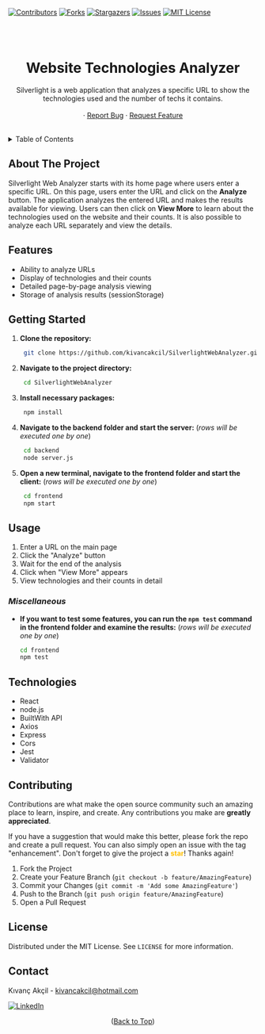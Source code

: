 <a name="readme-top"></a>


<!-- PROJECT SHIELDS -->
[![Contributors][contributors-shield]][contributors-url]
[![Forks][forks-shield]][forks-url]
[![Stargazers][stars-shield]][stars-url]
[![Issues][issues-shield]][issues-url]
[![MIT License][license-shield]][license-url]

<div align="center">
  <a href="">
  </a>
<br/><br/>
<h1 align="center">Website Technologies Analyzer</h1>
  <p align="center">
    Silverlight is a web application that analyzes a specific URL to show the technologies used and the number of techs it contains.
    <br/><br/>
    ·
    <a href="https://github.com/kivancakcil/SilverlightWebAnalyzer/issues/new?labels=bug&template=bug-report---.md">Report Bug</a>
    ·
    <a href="https://github.com/kivancakcil/SilverlightWebAnalyzer/issues/new?labels=enhancement&template=feature-request---.md">Request Feature</a>
  </p>
</div>
<br/>


<!-- TABLE OF CONTENTS -->
<details>
  <summary>Table of Contents</summary>
  <ol>
    <li><a href="#about-the-project">About The Project</a></li>
    <li><a href="#features">Features</a></li>
    <li><a href="#getting-started">Getting Started</a></li>
    <li><a href="#usage">Usage</a><ul>
      <li><a href="#miscellaneous">Miscellaneous</a></li>
    </ul></li>
    <li><a href="#technologies">Technologies</a></li>
    <li><a href="#contributing">Contributing</a></li>
    <li><a href="#license">License</a></li>
    <li><a href="#contact">Contact</a></li>
  </ol>
</details>


<!-- ABOUT THE PROJECT -->
## About The Project

Silverlight Web Analyzer starts with its home page where users enter a specific URL. On this page, users enter the URL and click on the **Analyze** button. The application analyzes the entered URL and makes the results available for viewing. Users can then click on **View More** to learn about the technologies used on the website and their counts. It is also possible to analyze each URL separately and view the details.


<!-- FEATURES -->
## Features

- Ability to analyze URLs
- Display of technologies and their counts
- Detailed page-by-page analysis viewing
- Storage of analysis results (sessionStorage)


<!-- GETTING STARTED -->
## Getting Started

1. **Clone the repository:**

   ```sh
    git clone https://github.com/kivancakcil/SilverlightWebAnalyzer.git
    ```

2. **Navigate to the project directory:**

   ```sh
    cd SilverlightWebAnalyzer
    ```

3. **Install necessary packages:**

   ```sh
    npm install
    ```

4. **Navigate to the backend folder and start the server:** (*rows will be executed one by one*)

   ```sh
    cd backend
    node server.js
    ```

5. **Open a new terminal, navigate to the frontend folder and start the client:** (*rows will be executed one by one*)

   ```sh
    cd frontend
    npm start
    ```


<!-- USAGE -->
## Usage

1. Enter a URL on the main page
2. Click the "Analyze" button
3. Wait for the end of the analysis
4. Click when "View More" appears
5. View technologies and their counts in detail



### ***Miscellaneous***

* **If you want to test some features, you can run the `npm test` command in the frontend folder and examine the results:** (*rows will be executed one by one*)

    ```sh
    cd frontend
    npm test
    ```


<!-- TECHNOLOGIES -->
## Technologies

* React
* node.js
* BuiltWith API
* Axios
* Express
* Cors
* Jest
* Validator


<!-- CONTRIBUTING -->
## Contributing

Contributions are what make the open source community such an amazing place to learn, inspire, and create. Any contributions you make are **greatly appreciated**.

If you have a suggestion that would make this better, please fork the repo and create a pull request. You can also simply open an issue with the tag "enhancement".
Don't forget to give the project a <span style=" color: #FFBF00;">**star**</span>! Thanks again!

1. Fork the Project
2. Create your Feature Branch (`git checkout -b feature/AmazingFeature`)
3. Commit your Changes (`git commit -m 'Add some AmazingFeature'`)
4. Push to the Branch (`git push origin feature/AmazingFeature`)
5. Open a Pull Request


<!-- LICENSE -->
## License

Distributed under the MIT License. See `LICENSE` for more information.


<!-- CONTACT -->
## Contact

Kıvanç Akçil - kivancakcil@hotmail.com

[![LinkedIn](https://img.shields.io/badge/LinkedIn-%230077B5.svg?logo=linkedin&logoColor=white)](https://linkedin.com/in/kivancakcil/)

<p align="center">(<a href="#readme-top">Back to Top</a>)</p>


<!-- MARKDOWN LINKS & IMAGES -->
[contributors-shield]: https://img.shields.io/github/contributors/kivancakcil/SilverlightWebAnalyzer.svg?style=for-the-badge
[contributors-url]: https://github.com/kivancakcil/SilverlightWebAnalyzer/graphs/contributors
[forks-shield]: https://img.shields.io/github/forks/kivancakcil/SilverlightWebAnalyzer.svg?style=for-the-badge
[forks-url]: https://github.com/kivancakcil/SilverlightWebAnalyzer/network/members
[stars-shield]: https://img.shields.io/github/stars/kivancakcil/SilverlightWebAnalyzer.svg?style=for-the-badge
[stars-url]: https://github.com/kivancakcil/SilverlightWebAnalyzer/stargazers
[issues-shield]: https://img.shields.io/github/issues/kivancakcil/SilverlightWebAnalyzer.svg?style=for-the-badge
[issues-url]: https://github.com/kivancakcil/SilverlightWebAnalyzer/issues
[license-shield]: https://img.shields.io/github/license/kivancakcil/SilverlightWebAnalyzer.svg?style=for-the-badge
[license-url]: https://github.com/kivancakcil/SilverlightWebAnalyzer/blob/master/LICENSE.txt